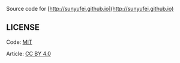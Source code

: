 Source code for [http://sunyufei.github.io](http://sunyufei.github.io)

## LICENSE

Code: [MIT](LICENSE)

Article: [CC BY 4.0](https://creativecommons.org/licenses/by/4.0/deed.zh)
